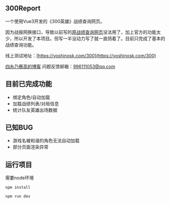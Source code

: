 ## 300Report
一个使用Vue3开发的《300英雄》战绩查询网页。

因为战报网换接口，导致以前写的[原战绩查询网页](https://yoshinosk.com/article/6)没法用了，加上官方的功能太少，所以开发了本项目。但写一半没动力写了就一直鸽着了。目前只完成了基本的战绩查询功能。

线上测试地址：[https://yoshinosk.com/300](https://yoshinosk.com/300)

[四糸乃赛高的博客](https://yoshinosk.com) 
问题反馈邮箱：996111053@qq.com 



## 目前已完成功能
* 绑定角色/自动加载
* 加载战绩列表/对局信息
* 统计队友英雄出场数据


## 已知BUG
* 游戏名被和谐的角色无法自动加载
* 部分页面渲染异常

## 运行项目
需要node环境
```
npm install

npm run dev
```